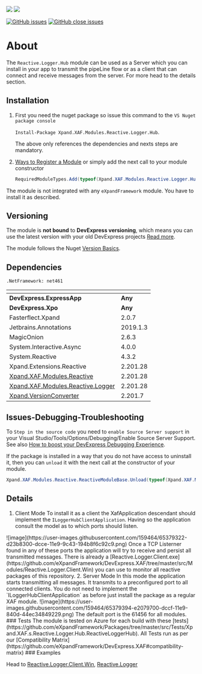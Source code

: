 ![](https://xpandshields.azurewebsites.net/nuget/v/Xpand.XAF.Modules.Reactive.Logger.Hub.svg?&style=flat) ![](https://xpandshields.azurewebsites.net/nuget/dt/Xpand.XAF.Modules.Reactive.Logger.Hub.svg?&style=flat)

[![GitHub issues](https://xpandshields.azurewebsites.net/github/issues/eXpandFramework/expand/Reactive.Logger.Hub.svg)](https://github.com/eXpandFramework/eXpand/issues?utf8=%E2%9C%93&q=is%3Aissue+is%3Aopen+sort%3Aupdated-desc+label%3AStandalone_xaf_modules+Reactive.Logger.Hub) [![GitHub close issues](https://xpandshields.azurewebsites.net/github/issues-closed/eXpandFramework/eXpand/Reactive.Logger.Hub.svg)](https://github.com/eXpandFramework/eXpand/issues?utf8=%E2%9C%93&q=is%3Aissue+is%3Aclosed+sort%3Aupdated-desc+label%3AStandalone_XAF_Modules+Reactive.Logger.Hub)
# About 

The `Reactive.Logger.Hub` module can be used as a Server which you can install in your app to transmit the pipeLine flow or as a client that can connect and receive messages from the server. For more head to the details section.


## Installation 
1. First you need the nuget package so issue this command to the `VS Nuget package console` 

   `Install-Package Xpand.XAF.Modules.Reactive.Logger.Hub`.

    The above only references the dependencies and nexts steps are mandatory.

2. [Ways to Register a Module](https://documentation.devexpress.com/eXpressAppFramework/118047/Concepts/Application-Solution-Components/Ways-to-Register-a-Module)
or simply add the next call to your module constructor
    ```cs
    RequiredModuleTypes.Add(typeof(Xpand.XAF.Modules.Reactive.Logger.HubModule));
    ```

The module is not integrated with any `eXpandFramework` module. You have to install it as described.

## Versioning
The module is **not bound** to **DevExpress versioning**, which means you can use the latest version with your old DevExpress projects [Read more](https://github.com/eXpandFramework/XAF/tree/master/tools/Xpand.VersionConverter).

The module follows the Nuget [Version Basics](https://docs.microsoft.com/en-us/nuget/reference/package-versioning#version-basics).
## Dependencies
`.NetFramework: net461`

|<!-- -->|<!-- -->
|----|----
|**DevExpress.ExpressApp**|**Any**
 |**DevExpress.Xpo**|**Any**
|Fasterflect.Xpand|2.0.7
 |Jetbrains.Annotations|2019.1.3
 |MagicOnion|2.6.3
 |System.Interactive.Async|4.0.0
 |System.Reactive|4.3.2
 |Xpand.Extensions.Reactive|2.201.28
 |[Xpand.XAF.Modules.Reactive](https://github.com/eXpandFramework/DevExpress.XAF/tree/master/src/Modules/Xpand.XAF.Modules.Reactive)|2.201.28
 |[Xpand.XAF.Modules.Reactive.Logger](https://github.com/eXpandFramework/DevExpress.XAF/tree/master/src/Modules/Xpand.XAF.Modules.Reactive.Logger)|2.201.28
 |[Xpand.VersionConverter](https://github.com/eXpandFramework/DevExpress.XAF/tree/master/tools/Xpand.VersionConverter)|2.201.7

## Issues-Debugging-Troubleshooting

To `Step in the source code` you need to `enable Source Server support` in your Visual Studio/Tools/Options/Debugging/Enable Source Server Support. See also [How to boost your DevExpress Debugging Experience](https://github.com/eXpandFramework/DevExpress.XAF/wiki/How-to-boost-your-DevExpress-Debugging-Experience#1-index-the-symbols-to-your-custom-devexpresss-installation-location).

If the package is installed in a way that you do not have access to uninstall it, then you can `unload` it with the next call at the constructor of your module.
```cs
Xpand.XAF.Modules.Reactive.ReactiveModuleBase.Unload(typeof(Xpand.XAF.Modules.Reactive.Logger.Hub.ReactiveLoggerHubModule))
```

## Details
1. Client Mode
To install it as a client the XafApplication descendant should implement the `ILoggerHubClientApplication`. Having so the application consult the model as to which ports should listen.
<twitter>
![image](https://user-images.githubusercontent.com/159464/65379322-d23b8300-dcce-11e9-9c43-194b8f6c92c9.png)
</twitter>
Once a TCP Listerner found in any of these ports the application will try to receive and persist all transmitted messages. There is already a [Reactive.Logger.Client.exe](https://github.com/eXpandFramework/DevExpress.XAF/tree/master/src/Modules/Reactive.Logger.Client.Win) you can use to monitor all reactive packages of this repository.
2. Server Mode
In this mode the application starts transmitting all messages. It transmits to a preconfigured port to all connected clients. You do not need to implement the `ILoggerHubClientApplication` as before just install the package as a regular XAF module.
![image](https://user-images.githubusercontent.com/159464/65379394-e2079700-dccf-11e9-840d-44ec34849229.png)
The default port is the 61456 for all modules.
### Tests
The module is tested on Azure for each build with these [tests](https://github.com/eXpandFramework/Packages/tree/master/src/Tests/Xpand.XAF.s.Reactive.Logger.Hub.ReactiveLoggerHub). 
All Tests run as per our [Compatibility Matrix](https://github.com/eXpandFramework/DevExpress.XAF#compatibility-matrix)
### Examples

Head to [Reactive.Logger.Client.Win](https://github.com/eXpandFramework/DevExpress.XAF/tree/master/src/Modules/Reactive.Logger.Client.Win), [Reactive.Logger](https://github.com/eXpandFramework/DevExpress.XAF/tree/lab/src/Modules/Reactive.Logger)

